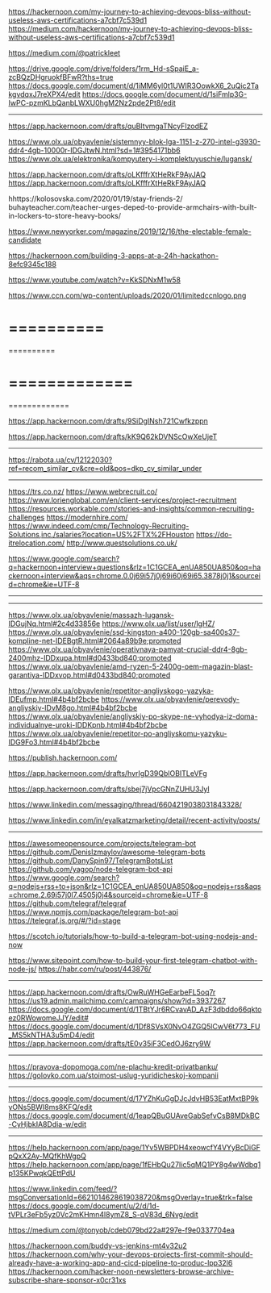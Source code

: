 https://hackernoon.com/my-journey-to-achieving-devops-bliss-without-useless-aws-certifications-a7cbf7c539d1
https://medium.com/hackernoon/my-journey-to-achieving-devops-bliss-without-useless-aws-certifications-a7cbf7c539d1

https://medium.com/@patrickleet



https://drive.google.com/drive/folders/1rm_Hd-sSpaiE_a-zcBQzDHgruokfBFwR?ths=true
https://docs.google.com/document/d/1iMM6yl0t1UWIR3OowkX6_2uQic2TakgvdqxJ7reXPX4/edit
https://docs.google.com/document/d/1siFmlp3G-IwPC-pzmKLbQanbLWXU0hgM2Nz2pde2Pt8/edit

--------

https://app.hackernoon.com/drafts/quBItvmgaTNcyFIzodEZ



https://www.olx.ua/obyavlenie/sistemnyy-blok-lga-1151-z-270-intel-g3930-ddr4-4gb-10000r-IDGJtwN.html?sd=1#3954171bb6
https://www.olx.ua/elektronika/kompyutery-i-komplektuyuschie/lugansk/

https://app.hackernoon.com/drafts/oLKfffrXtHeRkF9AyJAQ
https://app.hackernoon.com/drafts/oLKfffrXtHeRkF9AyJAQ

hhttps://kolosovska.com/2020/01/19/stay-friends-2/
buhayteacher.com/teacher-urges-deped-to-provide-armchairs-with-built-in-lockers-to-store-heavy-books/

https://www.newyorker.com/magazine/2019/12/16/the-electable-female-candidate

https://hackernoon.com/building-3-apps-at-a-24h-hackathon-8efc9345c188

https://www.youtube.com/watch?v=KkSDNxM1w58




https://www.ccn.com/wp-content/uploads/2020/01/limitedccnlogo.png

==========
==========
==========




=============
=============
=============

https://app.hackernoon.com/drafts/9SiDgINsh721Cwfkzppn

https://app.hackernoon.com/drafts/kK9Q62kDVNScOwXeUjeT

---
https://rabota.ua/cv/12122030?ref=recom_similar_cv&cre=old&pos=dkp_cv_similar_under

---


https://trs.co.nz/
https://www.webrecruit.co/
https://www.lorienglobal.com/en/client-services/project-recruitment
https://resources.workable.com/stories-and-insights/common-recruiting-challenges
https://modernhire.com/
https://www.indeed.com/cmp/Technology-Recruiting-Solutions,inc./salaries?location=US%2FTX%2FHouston
https://do-itrelocation.com/
http://www.questsolutions.co.uk/

https://www.google.com/search?q=hackernoon+interview+questions&rlz=1C1GCEA_enUA850UA850&oq=hackernoon+interview&aqs=chrome.0.0j69i57j0j69i60j69i65.3878j0j1&sourceid=chrome&ie=UTF-8



---
---
https://www.olx.ua/obyavlenie/massazh-lugansk-IDGujNq.html#2c4d33856e
https://www.olx.ua/list/user/lgHZ/
https://www.olx.ua/obyavlenie/ssd-kingston-a400-120gb-sa400s37-kompline-net-IDEBgtR.html#2064a89b9e;promoted
https://www.olx.ua/obyavlenie/operativnaya-pamyat-crucial-ddr4-8gb-2400mhz-IDDxupa.html#d0433bd840;promoted
https://www.olx.ua/obyavlenie/amd-ryzen-5-2400g-oem-magazin-blast-garantiya-IDDxvop.html#d0433bd840;promoted


https://www.olx.ua/obyavlenie/repetitor-angliyskogo-yazyka-IDEufmp.html#4b4bf2bcbe
https://www.olx.ua/obyavlenie/perevody-angliyskiy-IDvM8go.html#4b4bf2bcbe
https://www.olx.ua/obyavlenie/angliyskiy-po-skype-ne-vyhodya-iz-doma-individualnye-uroki-IDDKpnb.html#4b4bf2bcbe
https://www.olx.ua/obyavlenie/repetitor-po-angliyskomu-yazyku-IDG9Fo3.html#4b4bf2bcbe





https://publish.hackernoon.com/

https://app.hackernoon.com/drafts/hvrIgD39QblOBITLeVFg

https://app.hackernoon.com/drafts/sbej7jVpcGNnZUHU3Jyl

https://www.linkedin.com/messaging/thread/6604219038031843328/

https://www.linkedin.com/in/eyalkatzmarketing/detail/recent-activity/posts/





-----


https://awesomeopensource.com/projects/telegram-bot
https://github.com/DenisIzmaylov/awesome-telegram-bots
https://github.com/DanySpin97/TelegramBotsList
https://github.com/yagop/node-telegram-bot-api
https://www.google.com/search?q=nodejs+rss+to+json&rlz=1C1GCEA_enUA850UA850&oq=nodejs+rss&aqs=chrome.2.69i57j0l7.4505j0j4&sourceid=chrome&ie=UTF-8
https://github.com/telegraf/telegraf
https://www.npmjs.com/package/telegram-bot-api
https://telegraf.js.org/#/?id=stage

https://scotch.io/tutorials/how-to-build-a-telegram-bot-using-nodejs-and-now

https://www.sitepoint.com/how-to-build-your-first-telegram-chatbot-with-node-js/
https://habr.com/ru/post/443876/


----

https://app.hackernoon.com/drafts/OwRuWHGeEarbeFL5oq7r
https://us19.admin.mailchimp.com/campaigns/show?id=3937267
https://docs.google.com/document/d/1TBtYJr6RCvavAD_AzF3dbddo66qktoez0RWowomeJJY/edit#
https://docs.google.com/document/d/1Df8SVsX0NvO4ZGQ5lCwV6t773_FU_MS5kNTHA3u5mD4/edit
https://app.hackernoon.com/drafts/tE0v35iF3CedOJ6zry9W


-------------

https://pravova-dopomoga.com/ne-plachu-kredit-privatbanku/
https://golovko.com.ua/stoimost-uslug-yuridicheskoj-kompanii

-----

https://docs.google.com/document/d/17YZhKuGgDJcJdvHB53EatMxtBP9kyONs5BWI8ms8KFQ/edit
https://docs.google.com/document/d/1eapQBuGUAveGabSefvCsB8MDkBC-CyHjbkIA8Ddia-w/edit

---
https://help.hackernoon.com/app/page/1Yv5WBPDH4xeowcfY4VYyBcDiGFpQxX2Ay-MQfKhWgpQ
https://help.hackernoon.com/app/page/1fEHbQu27Iic5qMQ1PY8g4wWdbq1p135KPwqkQEttPdU



https://www.linkedin.com/feed/?msgConversationId=6621014628619038720&msgOverlay=true&trk=false
https://docs.google.com/document/u/2/d/1d-tVPLr3eFb5yz0Vc2mKHmn4l8ymZ8_S-qV83d_6Nvg/edit

https://medium.com/@tonyob/cdeb079bd22a#297e-f9e0337704ea


https://hackernoon.com/buddy-vs-jenkins-mt4v32u2
https://hackernoon.com/why-your-devops-projects-first-commit-should-already-have-a-working-app-and-cicd-pipeline-to-produc-lpp32l6
https://hackernoon.com/hacker-noon-newsletters-browse-archive-subscribe-share-sponsor-x0cr31xs

